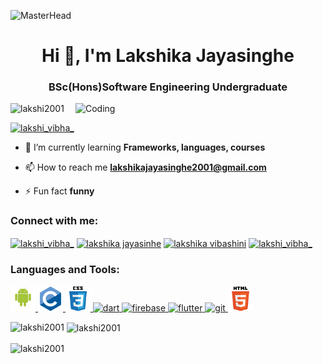 ![MasterHead](https://unevoc.unesco.org/home/pix/innovation_header2.gif)
<h1 align="center">Hi 👋, I'm Lakshika Jayasinghe</h1>
<h3 align="center">BSc(Hons)Software Engineering Undergraduate</h3>
<img align="right" alt="Coding" width="400" src= "https://miro.medium.com/v2/resize:fit:1400/0*yBvA5CnEX3Sd4aod.gif">

<p align="left"> <img src="https://komarev.com/ghpvc/?username=lakshi2001&label=Profile%20views&color=0e75b6&style=flat" alt="lakshi2001" /> </p>



<p align="left"> <a href="https://twitter.com/lakshi_vibha_" target="blank"><img src="https://img.shields.io/twitter/follow/lakshi_vibha_?logo=twitter&style=for-the-badge" alt="lakshi_vibha_" /></a> </p>

- 🌱 I’m currently learning **Frameworks, languages, courses**

- 📫 How to reach me **lakshikajayasinghe2001@gmail.com**

- ⚡ Fun fact **funny**

<h3 align="left">Connect with me:</h3>
<p align="left">
<a href="https://twitter.com/lakshi_vibha_" target="blank"><img align="center" src="https://raw.githubusercontent.com/rahuldkjain/github-profile-readme-generator/master/src/images/icons/Social/twitter.svg" alt="lakshi_vibha_" height="30" width="40" /></a>
<a href="https://linkedin.com/in/lakshika jayasinhe" target="blank"><img align="center" src="https://raw.githubusercontent.com/rahuldkjain/github-profile-readme-generator/master/src/images/icons/Social/linked-in-alt.svg" alt="lakshika jayasinhe" height="30" width="40" /></a>
<a href="https://fb.com/lakshika vibashini" target="blank"><img align="center" src="https://raw.githubusercontent.com/rahuldkjain/github-profile-readme-generator/master/src/images/icons/Social/facebook.svg" alt="lakshika vibashini" height="30" width="40" /></a>
<a href="https://instagram.com/lakshi_vibha_" target="blank"><img align="center" src="https://raw.githubusercontent.com/rahuldkjain/github-profile-readme-generator/master/src/images/icons/Social/instagram.svg" alt="lakshi_vibha_" height="30" width="40" /></a>
</p>

<h3 align="left">Languages and Tools:</h3>
<p align="left"> <a href="https://developer.android.com" target="_blank" rel="noreferrer"> <img src="https://raw.githubusercontent.com/devicons/devicon/master/icons/android/android-original-wordmark.svg" alt="android" width="40" height="40"/> </a> <a href="https://www.cprogramming.com/" target="_blank" rel="noreferrer"> <img src="https://raw.githubusercontent.com/devicons/devicon/master/icons/c/c-original.svg" alt="c" width="40" height="40"/> </a> <a href="https://www.w3schools.com/css/" target="_blank" rel="noreferrer"> <img src="https://raw.githubusercontent.com/devicons/devicon/master/icons/css3/css3-original-wordmark.svg" alt="css3" width="40" height="40"/> </a> <a href="https://dart.dev" target="_blank" rel="noreferrer"> <img src="https://www.vectorlogo.zone/logos/dartlang/dartlang-icon.svg" alt="dart" width="40" height="40"/> </a> <a href="https://firebase.google.com/" target="_blank" rel="noreferrer"> <img src="https://www.vectorlogo.zone/logos/firebase/firebase-icon.svg" alt="firebase" width="40" height="40"/> </a> <a href="https://flutter.dev" target="_blank" rel="noreferrer"> <img src="https://www.vectorlogo.zone/logos/flutterio/flutterio-icon.svg" alt="flutter" width="40" height="40"/> </a> <a href="https://git-scm.com/" target="_blank" rel="noreferrer"> <img src="https://www.vectorlogo.zone/logos/git-scm/git-scm-icon.svg" alt="git" width="40" height="40"/> </a> <a href="https://www.w3.org/html/" target="_blank" rel="noreferrer"> <img src="https://raw.githubusercontent.com/devicons/devicon/master/icons/html5/html5-original-wordmark.svg" alt="html5" width="40" height="40"/> </a> </p>

<p><img align="left" src="https://github-readme-stats.vercel.app/api/top-langs?username=lakshi2001&show_icons=true&locale=en&layout=compact" alt="lakshi2001" /></p>

<p>&nbsp;<img align="center" src="https://github-readme-stats.vercel.app/api?username=lakshi2001&show_icons=true&locale=en" alt="lakshi2001" /></p>

<p><img align="center" src="https://github-readme-streak-stats.herokuapp.com/?user=lakshi2001&" alt="lakshi2001" /></p>
